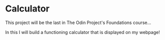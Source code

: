 # Calculator

This project will be the last in The Odin Project's Foundations course...

In this I will build a functioning calculator that is displayed on my webpage!